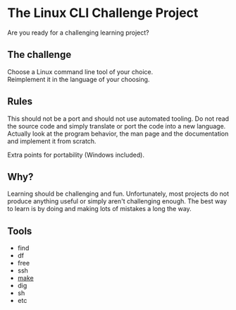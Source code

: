# The Linux CLI Challenge Project

Are you ready for a challenging learning project?

## The challenge

Choose a Linux command line tool of your choice.  
Reimplement it in the language of your choosing.

## Rules

This should not be a port and should not use automated tooling. Do not read the source code and simply translate or port the code into a new language.  
Actually look at the program behavior, the man page and the documentation and implement it from scratch.

Extra points for portability (Windows included).

## Why?

Learning should be challenging and fun. Unfortunately, most projects do not produce anything useful or simply aren't challenging enough.
The best way to learn is by doing and making lots of mistakes a long the way.

## Tools

- find
- df
- free
- ssh
- [make](https://github.com/hookenz/linux-cli-challenge/make)
- dig
- sh
- etc
